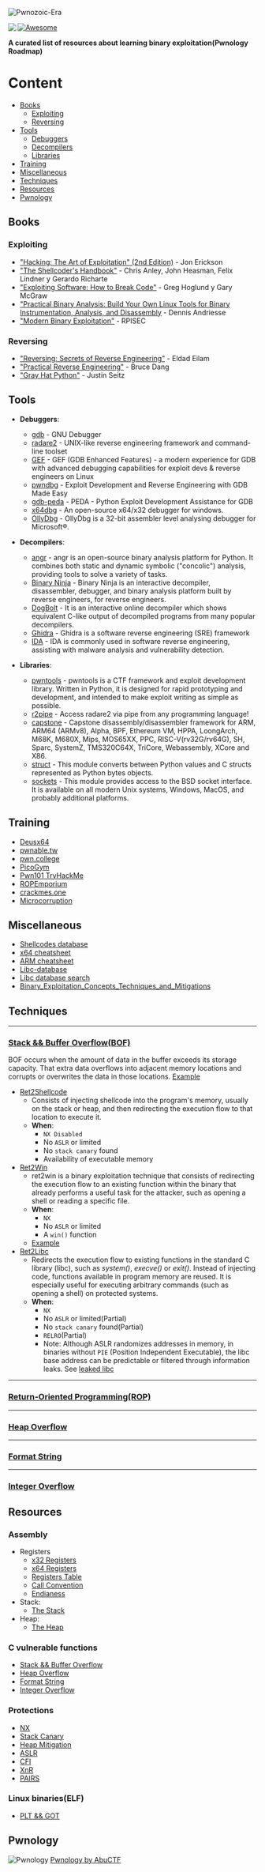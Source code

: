![Pwnozoic-Era](https://github.com/user-attachments/assets/a1796ca7-0171-4d26-96bd-185e33d2debd)

<p> 
<img src="https://github.com/user-attachments/assets/d9f33e61-bf4d-452f-aa11-2370a9b3f045" align="left">
</p>

[![Awesome](https://cdn.rawgit.com/sindresorhus/awesome/d7305f38d29fed78fa85652e3a63e154dd8e8829/media/badge.svg)](https://github.com/sindresorhus/awesome)

**A curated list of resources about learning binary exploitation(Pwnology Roadmap)**

# Content

* [Books](#Books)
  - [Exploiting](#Exploiting)
  - [Reversing](#Reversing)
* [Tools](#Tools)
  - [Debuggers](#Debuggers)
  - [Decompilers](Decompilers)
  - [Libraries](#Libraries)
* [Training](Training)
* [Miscellaneous](#Miscellaneous)
* [Techniques](#Techniques)
* [Resources](#Resources)
* [Pwnology](#Pwnology)

## Books
### Exploiting
- ["Hacking: The Art of Exploitation" (2nd Edition)](https://www.amazon.com/Hacking-Art-Exploitation-Jon-Erickson/dp/1593271441) - Jon Erickson
- ["The Shellcoder's Handbook"](https://www.amazon.com/Shellcoders-Handbook-Discovering-Exploiting-Security/dp/047008023X?tag=hydsma-20&source=dsa&hvcampaign=booksm&gclid=Cj0KCQiA7NO7BhDsARIsADg_hIYCIo5qmBmkGYY-0UbmPKh-Fh8mrsQnRtYh4Y58XGvpgZFyd89-mCUaAobNEALw_wcB) - Chris Anley, John Heasman, Felix Lindner y Gerardo Richarte
- ["Exploiting Software: How to Break Code"](https://www.amazon.com/Exploiting-Software-How-Break-Code/dp/0201786958) - Greg Hoglund y Gary McGraw
- ["Practical Binary Analysis: Build Your Own Linux Tools for Binary Instrumentation, Analysis, and Disassembly](https://practicalbinaryanalysis.com/) - Dennis Andriesse
- ["Modern Binary Exploitation"](https://github.com/RPISEC/MBE) - RPISEC

### Reversing
- ["Reversing: Secrets of Reverse Engineering"](https://www.amazon.com/Reversing-Secrets-Engineering-Eldad-Eilam/dp/0764574817?tag=hydsma-20&source=dsa&hvcampaign=booksm&gclid=Cj0KCQiA7NO7BhDsARIsADg_hIa9tDeiK_tyhYTX-GDp78DR6pB95qbo7N1EHUV9DBklYNO1jSPBV50aAqH5EALw_wcB) - Eldad Eilam
- ["Practical Reverse Engineering"](https://www.amazon.com/Practical-Reverse-Engineering-Reversing-Obfuscation/dp/1118787315) - Bruce Dang
- ["Gray Hat Python"](https://www.amazon.com/Gray-Hat-Python-Programming-Engineers/dp/1593271921) - Justin Seitz

## Tools

* **Debuggers**:
  - [gdb](https://es.m.wikipedia.org/wiki/GNU_Debugger) - GNU Debugger
  - [radare2](https://www.radare.org/) - UNIX-like reverse engineering framework and command-line toolset
  - [GEF](https://hugsy.github.io/gef) - GEF (GDB Enhanced Features) - a modern experience for GDB with advanced debugging capabilities for exploit devs & reverse engineers on Linux
  - [pwndbg](https://pwndbg.re/) - Exploit Development and Reverse Engineering with GDB Made Easy
  - [gdb-peda](https://github.com/longld/peda) - PEDA - Python Exploit Development Assistance for GDB
  - [x64dbg](https://x64dbg.com/) - An open-source x64/x32 debugger for windows.
  - [OllyDbg](https://www.ollydbg.de/) - OllyDbg is a 32-bit assembler level analysing debugger for Microsoft®.
    
* **Decompilers**:
  - [angr](https://angr.io/) - angr is an open-source binary analysis platform for Python. It combines both static and dynamic symbolic ("concolic") analysis, providing tools to solve a variety of tasks.
  - [Binary Ninja](https://binary.ninja/) - Binary Ninja is an interactive decompiler, disassembler, debugger, and binary analysis platform built by reverse engineers, for reverse engineers.
  - [DogBolt](https://dogbolt.org/) - It is an interactive online decompiler which shows equivalent C-like output of decompiled programs from many popular decompilers.
  - [Ghidra](https://ghidra-sre.org/) - Ghidra is a software reverse engineering (SRE) framework
  - [IDA](https://hex-rays.com/ida-free) - IDA is commonly used in software reverse engineering, assisting with malware analysis and vulnerability detection.
    
* **Libraries**:
  - [pwntools](https://docs.pwntools.com/en/stable/) - pwntools is a CTF framework and exploit development library. Written in Python, it is designed for rapid prototyping and development, and intended to make exploit writing as simple as possible.
  - [r2pipe](https://github.com/radareorg/radare2-r2pipe) - Access radare2 via pipe from any programming language!
  - [capstone](https://www.capstone-engine.org) - Capstone disassembly/disassembler framework for ARM, ARM64 (ARMv8), Alpha, BPF, Ethereum VM, HPPA, LoongArch, M68K, M680X, Mips, MOS65XX, PPC, RISC-V(rv32G/rv64G), SH, Sparc, SystemZ, TMS320C64X, TriCore, Webassembly, XCore and X86.
  - [struct](https://docs.python.org/3/library/struct.html) - This module converts between Python values and C structs represented as Python bytes objects.
  - [sockets](https://docs.python.org/es/3/library/socket.html) - This module provides access to the BSD socket interface. It is available on all modern Unix systems, Windows, MacOS, and probably additional platforms.
    
## Training
- [Deusx64](https://deusx64.ai/)
- [pwnable.tw](https://pwnable.tw/)
- [pwn.college](https://pwn.college/dojos)
- [PicoGym](https://play.picoctf.org/)
- [Pwn101 TryHackMe](https://tryhackme.com/r/room/pwn101)
- [ROPEmporium](https://ropemporium.com/)
- [crackmes.one](https://crackmes.one/)
- [Microcorruption](https://microcorruption.com/)

## Miscellaneous
- [Shellcodes database](http://shell-storm.org/shellcode/index.html)
- [x64 cheatsheet](https://cs.brown.edu/courses/cs033/docs/guides/x64_cheatsheet.pdf) 
- [ARM cheatsheet](https://cheatography.com/syshella/cheat-sheets/arm-assembly/)
- [Libc-database](https://libc.rip/)
- [Libc database search](https://libc.blukat.me/)
- [Binary_Exploitation_Concepts_Techniques_and_Mitigations](https://www.researchgate.net/publication/373390194_Binary_Exploitation_Concepts_Techniques_and_Mitigations/link/64e8d5cc434d3f628c4cf348/download?_tp=eyJjb250ZXh0Ijp7ImZpcnN0UGFnZSI6InB1YmxpY2F0aW9uIiwicGFnZSI6InB1YmxpY2F0aW9uIn19)

## Techniques 

---
### [Stack && Buffer Overflow(BOF)](https://owasp.org/www-community/vulnerabilities/Buffer_Overflow)
BOF occurs when the amount of data in the buffer exceeds its storage capacity. That extra data overflows into adjacent memory locations and corrupts or overwrites the data in those locations.
[Example](rsc/BOF/)

* [Ret2Shellcode](https://www.youtube.com/watch?v=6Yiupj3XHrM)
  - Consists of injecting shellcode into the program's memory, usually on the stack or heap, and then redirecting the execution flow to that location to execute it.
  - **When**:
    - `NX Disabled`
    - No `ASLR` or limited
    - No `stack canary` found
    - Availability of executable memory
* [Ret2Win](https://ir0nstone.gitbook.io/notes/binexp/stack/ret2win)
  - ret2win is a binary exploitation technique that consists of redirecting the execution flow to an existing function within the binary that already performs a useful task for the attacker, such as opening a shell or reading a specific file.
  - **When**:
    - `NX`
    - No `ASLR` or limited
    - A `win()` function
  - [Example](rsc/Ret2Win/)
* [Ret2Libc](https://www.ired.team/offensive-security/code-injection-process-injection/binary-exploitation/return-to-libc-ret2libc)
  - Redirects the execution flow to existing functions in the standard C library (libc), such as *system()*, *execve()* or *exit()*. Instead of injecting code, functions available in program memory are reused. It is especially useful for executing arbitrary commands (such as opening a shell) on protected systems.
  - **When**:
    - `NX`
    - No `ASLR` or limited(Partial)
    - No `stack canary` found(Partial)
    - `RELRO`(Partial)
    - Note: Although ASLR randomizes addresses in memory, in binaries without `PIE` (Position Independent Executable), the libc base address can be predictable or filtered through information leaks. See [leaked libc](https://github.com/D4nex/Notes/blob/master/Binary%20Exploitation/leaked_libc.md)
---
### [Return-Oriented Programming(ROP)](https://ctf101.org/binary-exploitation/return-oriented-programming/)

---
### [Heap Overflow](https://cloudmersive.com/article/What-is-a-Heap-Based-Buffer-Overflow-Vulnerability%3F)

---

### [Format String](https://owasp.org/www-community/attacks/Format_string_attack)

---

### [Integer Overflow](https://www.acunetix.com/blog/web-security-zone/what-is-integer-overflow/)



## Resources

### Assembly
* Registers
  - [x32 Registers](rsc/Keywords/Assambly/x32registers.md)
  - [x64 Registers](rsc/Keywords/Assambly/x64registers.md)
  - [Registers Table](rsc/Keywords/Assambly/registers_table.md)
  - [Call Convention](rsc/Keywords/Assambly/call_convention.md)
  - [Endianess](https://youtu.be/T8E_JRqN0fY?si=GoPxTucPUx3sfnZ6)
* Stack:
  - [The Stack](https://ctf101.org/binary-exploitation/what-is-the-stack/)
* Heap:
  - [The Heap](https://ir0nstone.gitbook.io/notes/binexp/heap/introduction-to-the-heap)
### C vulnerable functions
* [Stack && Buffer Overflow](rsc/Keywords/Functions/bof_vuln_functions.md)
* [Heap Overflow](rsc/Keywords/Functions/heap_vuln_functions.md)
* [Format String ](rsc/Keywords/Functions/fstring_vuln_functions.md)
* [Integer Overflow ](rsc/Keywords/Functions/iof_vuln_functions.md)

### Protections
* [NX](rsc/Keywords/Protections/NX.md)
* [Stack Canary](rsc/Keywords/Protections/CANARY)
* [Heap Mitigation](rsc/Keywords/Protections/HEAP_MITIGATION.md)
* [ASLR](rsc/Keywords/Protections/ASLR.md)
* [CFI](rsc/Keywords/Protections/CFI.md)
* [XnR](sc/Keywords/Protections/XnR.md)
* [PAIRS](rsc/Keywords/Protections/PAIRS.md)
### Linux binaries(ELF)
* [PLT && GOT](rsc/Keywords/Assambly/plt_got.md)
## Pwnology

![Pwnology](https://github.com/user-attachments/assets/549f39f3-1aaf-408d-96e9-4bad0e0eb37e)
[Pwnology by AbuCTF](https://abuctf.github.io/posts/Pwnology/)

